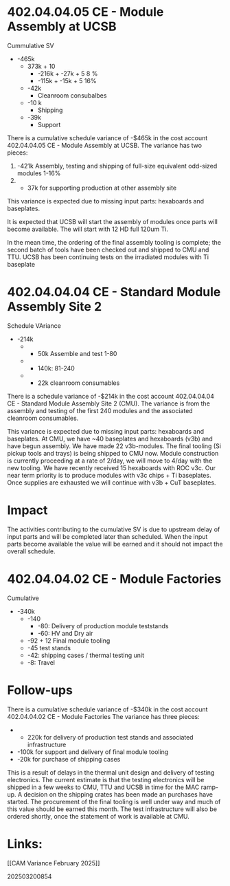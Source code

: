 # 402.04.04.05 CE - Module Assembly at UCSB

Cummulative SV
- -465k 
	- 373k + 10
		-  -216k + -27k + 5 8 %
		- -115k + -15k + 5 16%
	- -42k
		- Cleanroom consubalbes 
	- -10 k 
		- Shipping
	- -39k
		- Support

There is a cumulative schedule variance of -$465k in the cost account 
402.04.04.05 CE - Module Assembly at UCSB.  The variance has two pieces:
1) -421k Assembly, testing and shipping of full-size equivalent odd-sized modules 1-16%
2) - 37k for supporting production at other assembly site

This variance is expected due to missing input parts: hexaboards and baseplates. 

It is expected that UCSB will start the assembly of modules once parts will become available.
The will start with 12 HD full 120um Ti.

In the mean time, the ordering of the final assembly tooling is complete; the second batch of tools have been checked out and shipped to CMU and TTU.  UCSB has been continuing tests on the irradiated modules with Ti baseplate

# 402.04.04.04 CE - Standard Module Assembly Site 2

Schedule VAriance 
- -214k
	- - 50k  Assemble and test 1-80 
	- - 140k: 81-240
	- - 22k cleanroom consumables

There is a schedule variance of -$214k in the cost account 402.04.04.04 CE - Standard Module Assembly Site 2 (CMU).  The variance is from the assembly and testing of the first 240 modules and the associated cleanroom consumables.

This variance is expected due to missing input parts: hexaboards and baseplates. At CMU, we have ~40 baseplates and hexaboards (v3b) and have begun assembly. We have made 22 v3b-modules.  The final tooling (Si pickup tools and trays) is being shipped to CMU now. Module construction is currently proceeding at a rate of 2/day, we will move to 4/day with the new tooling. We have recently received 15 hexaboards with ROC v3c. Our near term priority is to produce modules with v3c chips + Ti baseplates. Once supplies are exhausted we will continue with v3b + CuT baseplates. 

# Impact
The activities contributing to the cumulative SV is due to upstream delay of input parts and will be completed later than scheduled.  When the input parts become available the value will be earned and it should not impact the overall schedule.

# 402.04.04.02 CE - Module Factories

Cumulative

- -340k
	- -140
		- -80: Delivery of production module teststands
		- -60: HV and Dry air
	- -92 + 12 Final module tooling
	- -45 test stands 
	 - -42: shipping cases / thermal testing unit
	- -8: Travel 
# Follow-ups

There is a cumulative schedule variance of -$340k in the cost account 
402.04.04.02 CE - Module Factories  The variance has three pieces:
- - 220k for delivery of production test stands and associated infrastructure 
- -100k for support and delivery of final module tooling
- -20k for purchase of shipping cases

This is a result of delays in the thermal unit design and delivery of testing electronics. The current estimate is that the testing electronics will be shipped in a few weeks to CMU, TTU and UCSB in time for the MAC ramp-up. A decision on the shipping crates has been made an purchases have started.  The procurement of the final tooling is well under way and much of this value should be earned this month.  The test infrastructure will also be ordered shortly, once the statement of work is available at CMU. 


# Links: 

[[CAM Variance February 2025]]

202503200854
